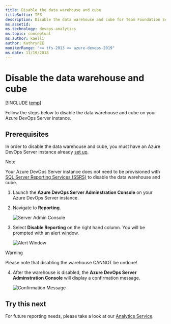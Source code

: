 ```yaml
---
title: Disable the data warehouse and cube
titleSuffix: TFS
description: Disable the data warehouse and cube for Team Foundation Server
ms.assetid:
ms.technology: devops-analytics
ms.topic: conceptual
ms.author: kaelli
author: KathrynEE
monikerRange: ">= tfs-2013 <= azure-devops-2019"
ms.date: 11/19/2018
---
```


# Disable the data warehouse and cube

[!INCLUDE [temp](../includes/tfs-report-platform-version.md)]

Follow the steps below to disable the data warehouse and cube on your Azure DevOps Server instance.

<a id="prerequisites"> </a>

## Prerequisites

In order to disable the data warehouse and cube, you must have an Azure DevOps Server instance already [set up](/azure/devops/server/install/get-started).

> [!NOTE]  
> Your Azure DevOps Server instance does not need to be provisioned with [SQL Server Reporting Services (SSRS)](https://docs.microsoft.com/azure/devops/report/sql-reports/?view=tfs-2018) to disable the data warehouse and cube.

1. Launch the **Azure DevOps Server Adminstration Console** on your Azure DevOps Server instance.
2. Navigate to **Reporting**.

   ![Server Admin Console](./media/Server-Console.png)

3. Select **Disable Reporting** on the right hand column. You will be prompted with an alert window.

   ![Alert Window](./media/Disable-Dialog.png)

> [!WARNING]  
> Please note that disabling the warehouse CANNOT be undone!

4. After the warehouse is disabled, the **Azure DevOps Server Adminstration Console** will display a confirmation message.

   ![Confirmation Message](./media/Warehouse-Disabled.png)

## Try this next

For future reporting needs, please take a look at our [Analytics Service](../powerbi/what-is-analytics.md).
